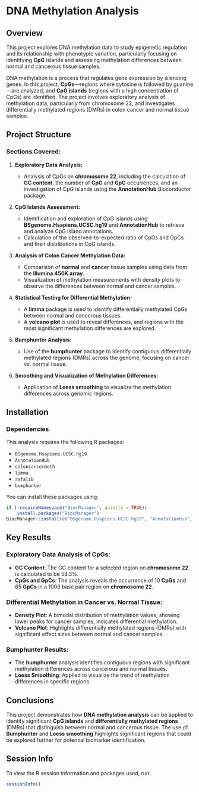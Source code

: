 # DNA Methylation Analysis

## **Overview**

This project explores DNA methylation data to study epigenetic regulation and its relationship with phenotypic variation, particularly focusing on identifying **CpG** islands and assessing methylation differences between normal and cancerous tissue samples.

DNA methylation is a process that regulates gene expression by silencing genes. In this project, **CpGs**—regions where cytosine is followed by guanine—are analyzed, and **CpG islands** (regions with a high concentration of CpGs) are identified. The project involves exploratory analysis of methylation data, particularly from chromosome 22, and investigates differentially methylated regions (DMRs) in colon cancer and normal tissue samples.

## **Project Structure**

### **Sections Covered:**

1. **Exploratory Data Analysis:**
   - Analysis of CpGs on **chromosome 22**, including the calculation of **GC content**, the number of **CpG** and **GpC** occurrences, and an investigation of CpG islands using the **AnnotationHub** Bioconductor package.

2. **CpG Islands Assessment:**
   - Identification and exploration of CpG islands using **BSgenome.Hsapiens.UCSC.hg19** and **AnnotationHub** to retrieve and analyze CpG island annotations.
   - Calculation of the observed-to-expected ratio of CpGs and GpCs and their distributions in CpG islands.

3. **Analysis of Colon Cancer Methylation Data:**
   - Comparison of **normal** and **cancer** tissue samples using data from the **Illumina 450K array**.
   - Visualization of methylation measurements with density plots to observe the differences between normal and cancer samples.

4. **Statistical Testing for Differential Methylation:**
   - A **limma** package is used to identify differentially methylated CpGs between normal and cancerous tissues.
   - A **volcano plot** is used to reveal differences, and regions with the most significant methylation differences are explored.

5. **Bumphunter Analysis:**
   - Use of the **bumphunter** package to identify contiguous differentially methylated regions (DMRs) across the genome, focusing on cancer vs. normal tissue.

6. **Smoothing and Visualization of Methylation Differences:**
   - Application of **Loess smoothing** to visualize the methylation differences across genomic regions.

## **Installation**

### **Dependencies**
This analysis requires the following R packages:

- `BSgenome.Hsapiens.UCSC.hg19`
- `AnnotationHub`
- `coloncancermeth`
- `limma`
- `rafalib`
- `bumphunter`

You can install these packages using:
```r
if (!requireNamespace("BiocManager", quietly = TRUE))
    install.packages("BiocManager")
BiocManager::install(c("BSgenome.Hsapiens.UCSC.hg19", "AnnotationHub", "coloncancermeth", "limma", "rafalib", "bumphunter"))
```
## **Key Results**

### **Exploratory Data Analysis of CpGs:**
- **GC Content**: The GC content for a selected region on **chromosome 22** is calculated to be 58.3%.
- **CpGs and GpCs**: The analysis reveals the occurrence of 10 **CpGs** and 65 **GpCs** in a 1000 base pair region on **chromosome 22**.

### **Differential Methylation in Cancer vs. Normal Tissue:**
- **Density Plot**: A bimodal distribution of methylation values, showing lower peaks for cancer samples, indicates differential methylation.
- **Volcano Plot**: Highlights differentially methylated regions (DMRs) with significant effect sizes between normal and cancer samples.
  
### **Bumphunter Results:**
- The **bumphunter** analysis identifies contiguous regions with significant methylation differences across cancerous and normal tissues.
- **Loess Smoothing**: Applied to visualize the trend of methylation differences in specific regions.

## **Conclusions**

This project demonstrates how **DNA methylation analysis** can be applied to identify significant **CpG islands** and **differentially methylated regions** (DMRs) that distinguish between normal and cancerous tissue. The use of **Bumphunter** and **Loess smoothing** highlights significant regions that could be explored further for potential biomarker identification.

## **Session Info**
To view the R session information and packages used, run:
```r
sessionInfo()
```
